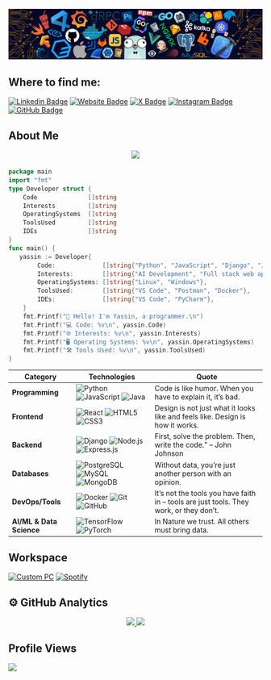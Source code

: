 ![Github Banner](banner.png)
<div align="left">

<h2 align="left">
Where to find me: </h2>

[![Linkedin Badge](https://img.shields.io/badge/-LinkedIn-0e76a8?style=for-the-badge&logo=Linkedin&logoColor=white&scale=2)](https://www.linkedin.com/in/yassin/)
[![Website Badge](https://img.shields.io/badge/Website-3b5998?style=for-the-badge&logo=google-chrome&logoColor=white&scale=2)](https://yassin.dev)
[![X Badge](https://img.shields.io/badge/-000000?style=for-the-badge&logo=x&logoColor=white&scale=2)](https://twitter.com/yassin)
[![Instagram Badge](https://img.shields.io/badge/-Instagram-e4405f?style=for-the-badge&logo=Instagram&logoColor=white&scale=2)](https://instagram.com/yassin)
[![GitHub Badge](https://img.shields.io/badge/GitHub-181717?style=for-the-badge&logo=github&logoColor=white&scale=2)](https://github.com/yassin)

<h2 align="left">
About Me </h2>

<p align="center">
<img src="https://readme-typing-svg.herokuapp.com?font=Fira+Code&color=0d8ece&size=30&center=true&vCenter=true&width=800&height=80&lines=Hey+there!+I'm+Yassin;Full-Stack+Developer+and+SaaS+Founder;Passionate+about+AI+and+Space;Building+for+the+Future;Problem+Solver+and+Dreamer">
</p>

```go
package main
import "fmt"
type Developer struct {
    Code              []string
    Interests         []string
    OperatingSystems  []string
    ToolsUsed         []string
    IDEs              []string
}
func main() {
   yassin := Developer{
        Code:             []string{"Python", "JavaScript", "Django", "Java", "C++", "Go"},
        Interests:        []string{"AI Development", "Full stack web applications", "philosophy"},
        OperatingSystems: []string{"Linux", "Windows"},
        ToolsUsed:        []string{"VS Code", "Postman", "Docker"},
        IDEs:             []string{"VS Code", "PyCharm"},
    }
    fmt.Printf("👋 Hello! I'm Yassin, a programmer.\n")
    fmt.Printf("💻 Code: %v\n", yassin.Code)
    fmt.Printf("🌐 Interests: %v\n", yassin.Interests)
    fmt.Printf("🖥️ Operating Systems: %v\n", yassin.OperatingSystems)
    fmt.Printf("🛠️ Tools Used: %v\n", yassin.ToolsUsed)
}
```
| **Category**         | **Technologies**                                                                                           | **Quote**                                                                                     |
|----------------------|-----------------------------------------------------------------------------------------------------------|-----------------------------------------------------------------------------------------------|
| **Programming**       | ![Python](https://img.shields.io/badge/Python-3670A0?style=for-the-badge&logo=python&logoColor=ffdd54)    ![JavaScript](https://img.shields.io/badge/JavaScript-323330?style=for-the-badge&logo=javascript&logoColor=F7DF1E) ![Java](https://img.shields.io/badge/Java-ED8B00?style=for-the-badge&logo=java&logoColor=white) | Code is like humor. When you have to explain it, it’s bad.                   |
| **Frontend**          | ![React](https://img.shields.io/badge/React-20232A?style=for-the-badge&logo=react&logoColor=61DAFB)       ![HTML5](https://img.shields.io/badge/HTML5-E34F26?style=for-the-badge&logo=html5&logoColor=white) ![CSS3](https://img.shields.io/badge/CSS3-1572B6?style=for-the-badge&logo=css3&logoColor=white)   | Design is not just what it looks like and feels like. Design is how it works. |
| **Backend**           | ![Django](https://img.shields.io/badge/Django-092E20?style=for-the-badge&logo=django&logoColor=white)    ![Node.js](https://img.shields.io/badge/Node.js-339933?style=for-the-badge&logo=nodedotjs&logoColor=white) ![Express.js](https://img.shields.io/badge/Express.js-000000?style=for-the-badge&logo=express&logoColor=white) | First, solve the problem. Then, write the code." – John Johnson                            |
| **Databases**         | ![PostgreSQL](https://img.shields.io/badge/PostgreSQL-316192?style=for-the-badge&logo=postgresql&logoColor=white) ![MySQL](https://img.shields.io/badge/MySQL-4479A1?style=for-the-badge&logo=mysql&logoColor=white) ![MongoDB](https://img.shields.io/badge/MongoDB-4EA94B?style=for-the-badge&logo=mongodb&logoColor=white) | Without data, you’re just another person with an opinion.             |
| **DevOps/Tools**      | ![Docker](https://img.shields.io/badge/Docker-2496ED?style=for-the-badge&logo=docker&logoColor=white)    ![Git](https://img.shields.io/badge/Git-F05032?style=for-the-badge&logo=git&logoColor=white) ![GitHub](https://img.shields.io/badge/GitHub-181717?style=for-the-badge&logo=github&logoColor=white) | It’s not the tools you have faith in – tools are just tools. They work, or they don’t. |
| **AI/ML & Data Science** | ![TensorFlow](https://img.shields.io/badge/TensorFlow-FF6F00?style=for-the-badge&logo=tensorflow&logoColor=white) ![PyTorch](https://img.shields.io/badge/PyTorch-EE4C2C?style=for-the-badge&logo=pytorch&logoColor=white) | In Nature we trust. All others must bring data.                           |


<h2 align="left">
Workspace </h2>
  
  <p>
    <a href="#"><img alt="Custom PC" src="https://img.shields.io/badge/Custom-PC-0078D4?style=for-the-badge&logo=windows&logoColor=white"></a>
    <a href="#"><img alt="Spotify" src="https://img.shields.io/badge/Spotify-1ED760?&style=for-the-badge&logo=spotify&logoColor=white"></a>
</p>

<h2 align="left"> ⚙️ GitHub Analytics </h2>

<p align="center">
<a href="https://github.com/yassin">
<img height="180em" src="https://github-readme-stats-eight-theta.vercel.app/api?username=yassin&show_icons=true&theme=algolia&include_all_commits=true&count_private=true"/>
<img height="180em" src="https://github-readme-stats-eight-theta.vercel.app/api/top-langs/?username=yassin&layout=compact&langs_count=8&theme=algolia"/>
</a>
</p>

<h2 align="left">
Profile Views </h2>

![](https://komarev.com/ghpvc/?username=yassin&style=for-the-badge)

